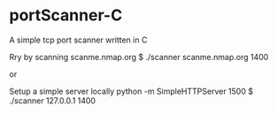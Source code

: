 # portScanner-C
A simple tcp port scanner written in C

Rry by scanning scanme.nmap.org
$ ./scanner scanme.nmap.org 1400

or 

Setup a simple server locally
python -m SimpleHTTPServer 1500
$ ./scanner 127.0.0.1 1400

